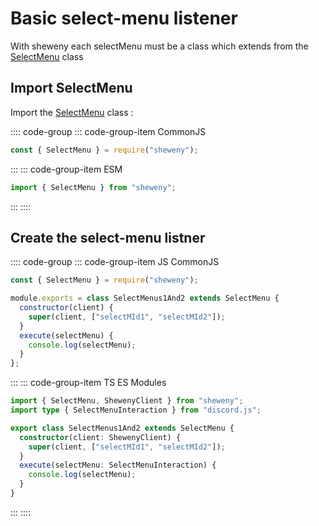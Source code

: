 # Basic select-menu listener

With sheweny each selectMenu must be a class which extends from the [SelectMenu](../../doc/structures/SelectMenu.md) class

## Import SelectMenu

Import the [SelectMenu](../../doc/structures/SelectMenu.md) class :

:::: code-group
::: code-group-item CommonJS

```js
const { SelectMenu } = require("sheweny");
```

:::
::: code-group-item ESM

```js
import { SelectMenu } from "sheweny";
```

:::
::::

## Create the select-menu listner

:::: code-group
::: code-group-item JS CommonJS

```js
const { SelectMenu } = require("sheweny");

module.exports = class SelectMenus1And2 extends SelectMenu {
  constructor(client) {
    super(client, ["selectMId1", "selectMId2"]);
  }
  execute(selectMenu) {
    console.log(selectMenu);
  }
};
```

:::
::: code-group-item TS ES Modules

```ts
import { SelectMenu, ShewenyClient } from "sheweny";
import type { SelectMenuInteraction } from "discord.js";

export class SelectMenus1And2 extends SelectMenu {
  constructor(client: ShewenyClient) {
    super(client, ["selectMId1", "selectMId2"]);
  }
  execute(selectMenu: SelectMenuInteraction) {
    console.log(selectMenu);
  }
}
```

:::
::::

